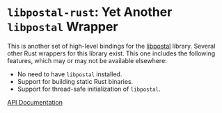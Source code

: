 # `libpostal-rust`: Yet Another `libpostal` Wrapper

This is another set of high-level bindings for the [libpostal](https://github.com/openvenues/libpostal) library. Several other Rust wrappers for this library exist. This one includes the following features, which may or may not be available elsewhere:

- No need to have `libpostal` installed.
- Support for building static Rust binaries.
- Support for thread-safe initialization of `libpostal`.

[API Documentation](https://docs.rs/libpostal-rust/)
